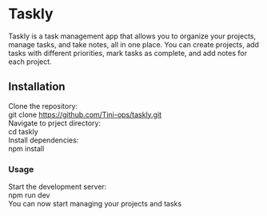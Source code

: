 # Taskly

Taskly is a task management app that allows you to organize your projects, manage tasks, and take notes, all in one place. You can create projects, add tasks with different priorities, mark tasks as complete, and add notes for each project.  

## Installation
Clone the repository:  
git clone https://github.com/Tini-ops/taskly.git  
Navigate to prject directory:  
cd taskly  
Install dependencies:  
npm install  

### Usage
Start the development server:  
npm run dev  
You can now start managing your projects and tasks  

